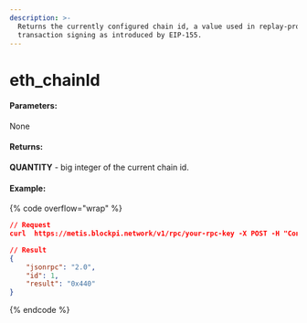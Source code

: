 ```yaml
---
description: >-
  Returns the currently configured chain id, a value used in replay-protected
  transaction signing as introduced by EIP-155.
---
```


# eth\_chainId

#### **Parameters:**

None

#### **Returns:**

**QUANTITY** - big integer of the current chain id.

#### Example:

{% code overflow="wrap" %}
```json
// Request
curl  https://metis.blockpi.network/v1/rpc/your-rpc-key -X POST -H "Content-Type: application/json" --data '{"jsonrpc":"2.0","method":"eth_chainId","params":[],"id":1}'

// Result
{
    "jsonrpc": "2.0",
    "id": 1,
    "result": "0x440"
}
```
{% endcode %}
